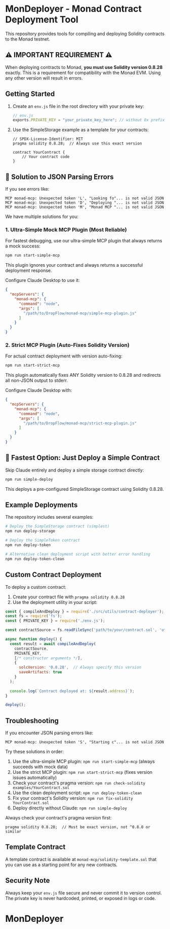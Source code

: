 # MonDeployer - Monad Contract Deployment Tool

This repository provides tools for compiling and deploying Solidity contracts to the Monad testnet.

## ⚠️ IMPORTANT REQUIREMENT ⚠️

When deploying contracts to Monad, **you must use Solidity version 0.8.28** exactly. This is a requirement for compatibility with the Monad EVM. Using any other version will result in errors.

## Getting Started

1. Create an `env.js` file in the root directory with your private key:
   ```javascript
   // env.js
   exports.PRIVATE_KEY = "your_private_key_here"; // without 0x prefix
   ```

2. Use the SimpleStorage example as a template for your contracts:
   ```solidity
   // SPDX-License-Identifier: MIT
   pragma solidity 0.8.28;  // Always use this exact version
   
   contract YourContract {
       // Your contract code
   }
   ```

## 🔧 Solution to JSON Parsing Errors

If you see errors like:
```
MCP monad-mcp: Unexpected token 'L', "Looking fo"... is not valid JSON
MCP monad-mcp: Unexpected token 'D', "Deploying "... is not valid JSON
MCP monad-mcp: Unexpected token 'M', "Monad MCP "... is not valid JSON
```

We have multiple solutions for you:

### 1. Ultra-Simple Mock MCP Plugin (Most Reliable)

For fastest debugging, use our ultra-simple MCP plugin that always returns a mock success:

```bash
npm run start-simple-mcp
```

This plugin ignores your contract and always returns a successful deployment response.

Configure Claude Desktop to use it:
```json
{
  "mcpServers": {
    "monad-mcp": {
      "command": "node",
      "args": [
        "/path/to/DropFlow/monad-mcp/simple-mcp-plugin.js"
      ]
    }
  }
}
```

### 2. Strict MCP Plugin (Auto-Fixes Solidity Version)

For actual contract deployment with version auto-fixing:

```bash
npm run start-strict-mcp
```

This plugin automatically fixes ANY Solidity version to 0.8.28 and redirects all non-JSON output to stderr.

Configure Claude Desktop with:
```json
{
  "mcpServers": {
    "monad-mcp": {
      "command": "node",
      "args": [
        "/path/to/DropFlow/monad-mcp/strict-mcp-plugin.js"
      ]
    }
  }
}
```

## 🚀 Fastest Option: Just Deploy a Simple Contract

Skip Claude entirely and deploy a simple storage contract directly:

```bash
npm run simple-deploy
```

This deploys a pre-configured SimpleStorage contract using Solidity 0.8.28.

## Example Deployments

The repository includes several examples:

```bash
# Deploy the SimpleStorage contract (simplest)
npm run deploy-storage

# Deploy the SimpleToken contract
npm run deploy-token

# Alternative clean deployment script with better error handling
npm run deploy-token-clean
```

## Custom Contract Deployment

To deploy a custom contract:

1. Create your contract file with `pragma solidity 0.8.28`
2. Use the deployment utility in your script:

```javascript
const { compileAndDeploy } = require('./src/utils/contract-deployer');
const fs = require('fs');
const { PRIVATE_KEY } = require('./env.js');

const contractSource = fs.readFileSync('path/to/your/contract.sol', 'utf8');

async function deploy() {
  const result = await compileAndDeploy(
    contractSource,
    PRIVATE_KEY,
    [/* constructor arguments */],
    {
      solcVersion: '0.8.28',  // Always specify this version
      saveArtifacts: true
    }
  );
  
  console.log(`Contract deployed at: ${result.address}`);
}

deploy();
```

## Troubleshooting

If you encounter JSON parsing errors like:

```
MCP monad-mcp: Unexpected token 'S', "Starting c"... is not valid JSON
```

Try these solutions in order:
1. Use the ultra-simple MCP plugin: `npm run start-simple-mcp` (always succeeds with mock data)
2. Use the strict MCP plugin: `npm run start-strict-mcp` (fixes version issues automatically)
3. Check your contract's pragma version: `npm run check-solidity examples/YourContract.sol`
4. Use the clean deployment script: `npm run deploy-token-clean`
5. Fix your contract's Solidity version: `npm run fix-solidity YourContract.sol`
6. Deploy directly without Claude: `npm run simple-deploy`

Always check your contract's pragma version first:
```solidity
pragma solidity 0.8.28;  // Must be exact version, not ^0.8.0 or similar
```

## Template Contract

A template contract is available at `monad-mcp/solidity-template.sol` that you can use as a starting point for any new contracts.

## Security Note

Always keep your `env.js` file secure and never commit it to version control. The private key is never hardcoded, printed, or exposed in logs or code.

# MonDeployer
